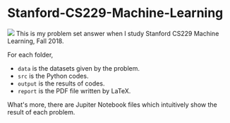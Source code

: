 # Stanford-CS229-Machine-Learning
![](./simulator3.gif)
This is my problem set answer when I study Stanford CS229 Machine Learning, Fall 2018.

For each folder,
* `data` is the datasets given by the problem.
* `src` is the Python codes.
* `output` is the results of codes.
* `report` is the PDF file written by LaTeX.

What's more, there are Jupiter Notebook files which intuitively show the result of each problem.
